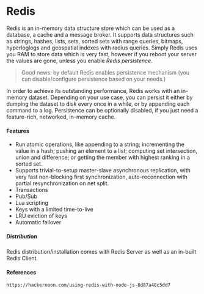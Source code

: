 # Redis

Redis is an in-memory data structure store which can be used as a database, a cache and a message broker. It supports data structures such as strings, hashes, lists, sets, sorted sets with range queries, bitmaps, hyperloglogs and geospatial indexes with radius queries. Simply Redis uses you RAM to store data which is very fast, however if you reboot your server the values are gone, unless you enable _Redis persistence_.

> Good news: by default Redis enables persistence mechanism \(you can disable/configure persistence based on your needs.\)

In order to achieve its outstanding performance, Redis works with an in-memory dataset. Depending on your use case, you can persist it either by dumping the dataset to disk every once in a while, or by appending each command to a log. Persistence can be optionally disabled, if you just need a feature-rich, networked, in-memory cache.

#### Features

* Run atomic operations, like appending to a string; incrementing the value in a hash; pushing an element to a list; computing set intersection, union and difference; or getting the member with highest ranking in a sorted set.
* Supports trivial-to-setup master-slave asynchronous replication, with very fast non-blocking first synchronization, auto-reconnection with partial resynchronization on net split.
* Transactions
* Pub/Sub
* Lua scripting
* Keys with a limited time-to-live
* LRU eviction of keys
* Automatic failover

##### Distribution

Redis distribution/installation comes with Redis Server as well as an in-built Redis Client.

#### References

```
https://hackernoon.com/using-redis-with-node-js-8d87a48c5dd7
```



